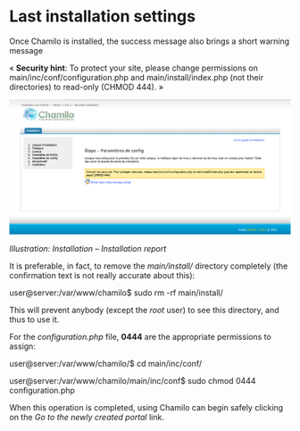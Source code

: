 # Last installation settings

Once Chamilo is installed, the success message also brings a short warning message

« **Security hint**: To protect your site, please change permissions on main/inc/conf/configuration.php and main/install/index.php \(not their directories\) to read-only \(CHMOD 444\). »

![](../../../.gitbook/assets/dernier-parametre%20%283%29.png)

_Illustration: Installation – Installation report_

It is preferable, in fact, to remove the _main/install/_ directory completely \(the confirmation text is not really accurate about this\):

user@server:/var/www/chamilo$ sudo rm -rf main/install/

This will prevent anybody \(except the _root_ user\) to see this directory, and thus to use it.

For the _configuration.php_ file, **0444** are the appropriate permissions to assign:

user@server:/var/www/chamilo/$ cd main/inc/conf/

user@server:/var/www/chamilo/main/inc/conf$ sudo chmod 0444 configuration.php

When this operation is completed, using Chamilo can begin safely clicking on the _Go to the newly created portal_ link.

